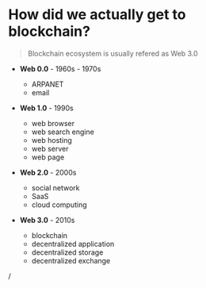 # How did we actually get to blockchain?

> Blockchain ecosystem is usually refered as Web 3.0

- **Web 0.0** - 1960s - 1970s
  - ARPANET
  - email
  

- **Web 1.0** - 1990s
  - web browser
  - web search engine
  - web hosting
  - web server
  - web page

- **Web 2.0** - 2000s
  - social network
  - SaaS
  - cloud computing

- **Web 3.0** - 2010s
  - blockchain
  - decentralized application
  - decentralized storage
  - decentralized exchange
  <div class="absolute right-5px bottom-5px">
<SlideCurrentNo /> / <SlidesTotal />
</div>